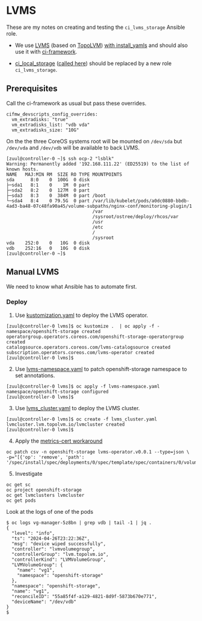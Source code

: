 # LVMS

These are my notes on creating and testing the `ci_lvms_storage`
Ansible role.

- We use
[LVMS](https://docs.openshift.com/container-platform/4.15/storage/persistent_storage/persistent_storage_local/persistent-storage-using-lvms.html)
(based on [TopoLVM](https://github.com/topolvm/topolvm))
[with install_yamls](../docs/notes/lvms.md)
and should also use it with
[ci-framework](https://github.com/openstack-k8s-operators/ci-framework/).

- [ci_local_storage](https://github.com/openstack-k8s-operators/ci-framework/tree/main/roles/ci_local_storage)
([called here](https://github.com/openstack-k8s-operators/ci-framework/blob/main/playbooks/06-deploy-edpm.yml#L26-L28))
should be replaced by a new role
`ci_lvms_storage`.

## Prerequisites

Call the ci-framework as usual but pass these overrides.
```
cifmw_devscripts_config_overrides:
  vm_extradisks: "true"
  vm_extradisks_list: "vdb vda"
  vm_extradisks_size: "10G"
```
On the the three CoreOS systems root will be mounted on `/dev/sda` but
`/dev/vda` and `/dev/vdb` will be available to back LVMS.
```
[zuul@controller-0 ~]$ ssh ocp-2 "lsblk"
Warning: Permanently added '192.168.111.22' (ED25519) to the list of known hosts.
NAME   MAJ:MIN RM  SIZE RO TYPE MOUNTPOINTS
sda      8:0    0  100G  0 disk 
├─sda1   8:1    0    1M  0 part 
├─sda2   8:2    0  127M  0 part 
├─sda3   8:3    0  384M  0 part /boot
└─sda4   8:4    0 79.5G  0 part /var/lib/kubelet/pods/a0dc0880-bbdb-4ad3-ba48-07c48fa90a45/volume-subpaths/nginx-conf/monitoring-plugin/1
                                /var
                                /sysroot/ostree/deploy/rhcos/var
                                /usr
                                /etc
                                /
                                /sysroot
vda    252:0    0   10G  0 disk 
vdb    252:16   0   10G  0 disk 
[zuul@controller-0 ~]$
```

## Manual LVMS

We need to know what Ansible has to automate first.

### Deploy

1. Use [kustomization.yaml](kustomization.yaml) to deploy the
   LVMS operator.
```
[zuul@controller-0 lvms]$ oc kustomize .  | oc apply -f -
namespace/openshift-storage created
operatorgroup.operators.coreos.com/openshift-storage-operatorgroup created
catalogsource.operators.coreos.com/lvms-catalogsource created
subscription.operators.coreos.com/lvms-operator created
[zuul@controller-0 lvms]$
```
2. Use [lvms-namespace.yaml](lvms-namespace.yaml) to patch
   openshift-storage namespace to set annotations.
```
[zuul@controller-0 lvms]$ oc apply -f lvms-namespace.yaml
namespace/openshift-storage configured
[zuul@controller-0 lvms]$
```
3. Use [lvms_cluster.yaml](lvms_cluster.yaml) to deploy the LVMS
   cluster.
```
[zuul@controller-0 lvms]$ oc create -f lvms_cluster.yaml
lvmcluster.lvm.topolvm.io/lvmcluster created
[zuul@controller-0 lvms]$
```
4. Apply the [metrics-cert workaround](../docs/notes/lvms.md#metrics-cert-workaround)
```
oc patch csv -n openshift-storage lvms-operator.v0.0.1 --type=json \
-p="[{'op': 'remove', 'path': '/spec/install/spec/deployments/0/spec/template/spec/containers/0/volumeMounts/1'}]"
```

5. Investigate

```
oc get sc
oc project openshift-storage 
oc get lvmclusters lvmcluster
oc get pods
```
Look at the logs of one of the pods
```
$ oc logs vg-manager-5z8bn | grep vdb | tail -1 | jq .
{
  "level": "info",
  "ts": "2024-04-26T23:22:36Z",
  "msg": "device wiped successfully",
  "controller": "lvmvolumegroup",
  "controllerGroup": "lvm.topolvm.io",
  "controllerKind": "LVMVolumeGroup",
  "LVMVolumeGroup": {
    "name": "vg1",
    "namespace": "openshift-storage"
  },
  "namespace": "openshift-storage",
  "name": "vg1",
  "reconcileID": "55a85f4f-a129-4821-8d9f-5873b670e771",
  "deviceName": "/dev/vdb"
}
$
```
